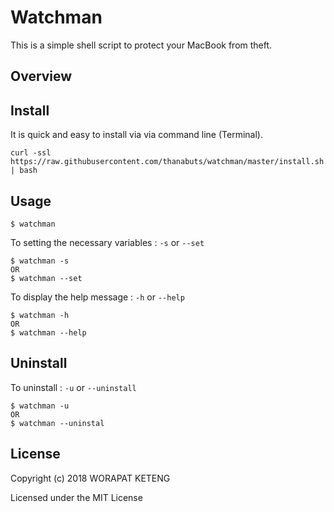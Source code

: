 # Watchman

This is a simple shell script to protect your MacBook from theft.

## Overview

## Install
It is quick and easy to install via via command line (Terminal).
```
curl -ssl https://raw.githubusercontent.com/thanabuts/watchman/master/install.sh | bash
```

## Usage
```
$ watchman
```

To setting the necessary variables : `-s` or `--set`
```
$ watchman -s
OR
$ watchman --set
```

To display the help message : `-h` or `--help`
```
$ watchman -h
OR
$ watchman --help
```

## Uninstall
To uninstall :  `-u` or `--uninstall`
```
$ watchman -u
OR
$ watchman --uninstal
```

## License
Copyright (c) 2018 WORAPAT KETENG

Licensed under the MIT License
